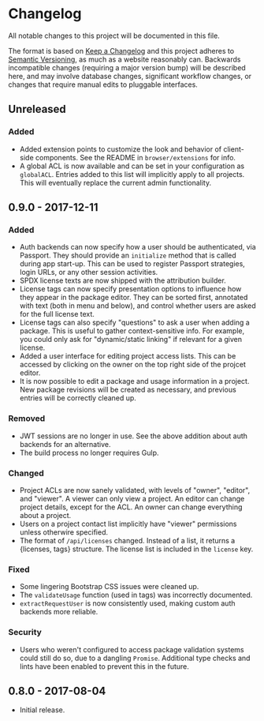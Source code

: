# Changelog
All notable changes to this project will be documented in this file.

The format is based on [Keep a Changelog](http://keepachangelog.com/en/1.0.0/)
and this project adheres to [Semantic Versioning](http://semver.org/spec/v2.0.0.html), as much as
a website reasonably can. Backwards incompatible changes (requiring a major version bump) will be
described here, and may involve database changes, significant workflow changes, or changes that
require manual edits to pluggable interfaces.

## Unreleased

### Added
- Added extension points to customize the look and behavior of client-side components. See
  the README in `browser/extensions` for info.
- A global ACL is now available and can be set in your configuration as `globalACL`. Entries added
  to this list will implicitly apply to all projects. This will eventually replace the current
  admin functionality.

## 0.9.0 - 2017-12-11

### Added
- Auth backends can now specify how a user should be authenticated, via Passport. They should
  provide an `initialize` method that is called during app start-up. This can be used to register
  Passport strategies, login URLs, or any other session activities.
- SPDX license texts are now shipped with the attribution builder.
- License tags can now specify presentation options to influence how they appear in the package
  editor. They can be sorted first, annotated with text (both in menu and below), and control
  whether users are asked for the full license text.
- License tags can also specify "questions" to ask a user when adding a package. This is useful
  to gather context-sensitive info. For example, you could only ask for "dynamic/static linking"
  if relevant for a given license.
- Added a user interface for editing project access lists. This can be accessed by clicking on
  the owner on the top right side of the projcet editor.
- It is now possible to edit a package and usage information in a project. New package revisions
  will be created as necessary, and previous entries will be correctly cleaned up.

### Removed
- JWT sessions are no longer in use. See the above addition about auth backends for an alternative.
- The build process no longer requires Gulp.

### Changed
- Project ACLs are now sanely validated, with levels of "owner", "editor", and "viewer". A viewer
  can only view a project. An editor can change project details, except for the ACL. An owner can
  change everything about a project.
- Users on a project contact list implicitly have "viewer" permissions unless otherwire specified.
- The format of `/api/licenses` changed. Instead of a list, it returns a {licenses, tags}
  structure. The license list is included in the `license` key.

### Fixed
- Some lingering Bootstrap CSS issues were cleaned up.
- The `validateUsage` function (used in tags) was incorrectly documented.
- `extractRequestUser` is now consistently used, making custom auth backends more reliable.

### Security
- Users who weren't configured to access package validation systems could still do so, due to
  a dangling `Promise`. Additional type checks and lints have been enabled to prevent this in the
  future.

## 0.8.0 - 2017-08-04

- Initial release.